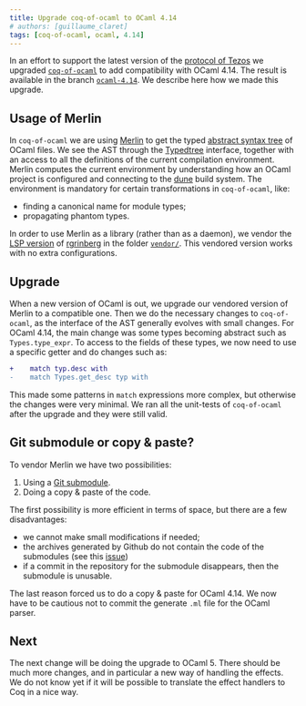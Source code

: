 ```yaml
---
title: Upgrade coq-of-ocaml to OCaml 4.14
# authors: [guillaume_claret]
tags: [coq-of-ocaml, ocaml, 4.14]
---
```


In an effort to support the latest version of the [protocol of Tezos](https://gitlab.com/tezos/tezos/-/tree/master/src/proto_alpha/lib_protocol) we upgraded [`coq-of-ocaml`](https://github.com/formal-land/coq-of-ocaml) to add compatibility with OCaml 4.14. The result is available in the branch [`ocaml-4.14`](https://github.com/formal-land/coq-of-ocaml/pull/217). We describe here how we made this upgrade.

<!-- truncate -->

## Usage of Merlin
In `coq-of-ocaml` we are using [Merlin](https://github.com/ocaml/merlin) to get the typed [abstract syntax tree](https://en.wikipedia.org/wiki/Abstract_syntax_tree) of OCaml files. We see the AST through the [Typedtree](https://docs.mirage.io/ocaml/Typedtree/index.html) interface, together with an access to all the definitions of the current compilation environment. Merlin computes the current environment by understanding how an OCaml project is configured and connecting to the [dune](https://dune.build/) build system. The environment is mandatory for certain transformations in `coq-of-ocaml`, like:
* finding a canonical name for module types;
* propagating phantom types.

In order to use Merlin as a library (rather than as a daemon), we vendor the [LSP version](https://github.com/rgrinberg/merlin/tree/lsp) of [rgrinberg](https://github.com/rgrinberg) in the folder [`vendor/`](https://github.com/formal-land/coq-of-ocaml/tree/master/vendor). This vendored version works with no extra configurations.

## Upgrade
When a new version of OCaml is out, we upgrade our vendored version of Merlin to a compatible one. Then we do the necessary changes to `coq-of-ocaml`, as the interface of the AST generally evolves with small changes. For OCaml 4.14, the main change was some types becoming abstract such as `Types.type_expr`. To access to the fields of these types, we now need to use a specific getter and do changes such as:
```diff
+    match typ.desc with
-    match Types.get_desc typ with
```
This made some patterns in `match` expressions more complex, but otherwise the changes were very minimal. We ran all the unit-tests of `coq-of-ocaml` after the upgrade and they were still valid.

## Git submodule or copy & paste?
To vendor Merlin we have two possibilities:
1. Using a [Git submodule](https://git-scm.com/book/en/v2/Git-Tools-Submodules).
2. Doing a copy & paste of the code.

The first possibility is more efficient in terms of space, but there are a few disadvantages:
* we cannot make small modifications if needed;
* the archives generated by Github do not contain the code of the submodules (see this [issue](https://github.com/dear-github/dear-github/issues/214))
* if a commit in the repository for the submodule disappears, then the submodule is unusable.

The last reason forced us to do a copy & paste for OCaml 4.14. We now have to be cautious not to commit the generate `.ml` file for the OCaml parser.

## Next
The next change will be doing the upgrade to OCaml 5. There should be much more changes, and in particular a new way of handling the effects. We do not know yet if it will be possible to translate the effect handlers to Coq in a nice way.
